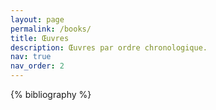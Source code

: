 ```yaml
---
layout: page
permalink: /books/
title: Œuvres
description: Œuvres par ordre chronologique.
nav: true
nav_order: 2
---
```


<!-- _pages/publications.md -->



<div class="publications">

{% bibliography %}

</div>
